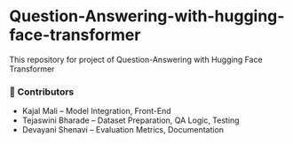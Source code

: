 # Question-Answering-with-hugging-face-transformer
This repository for project of Question-Answering with Hugging Face Transformer
### 👥 Contributors
- Kajal Mali – Model Integration, Front-End
- Tejaswini Bharade – Dataset Preparation, QA Logic, Testing
- Devayani Shenavi – Evaluation Metrics, Documentation
